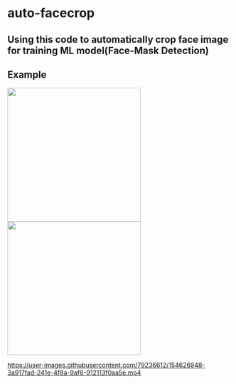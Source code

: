# auto-facecrop
## Using this code to automatically crop face image for training ML model(Face-Mask Detection)
## Example

<p float="left">
  <img src="https://user-images.githubusercontent.com/79236612/149900767-e876c758-3e69-4ed3-8750-f54d5ebff3ae.jpg" width="300" />
  <img src="https://user-images.githubusercontent.com/79236612/149901566-21f59cc2-fc91-4de5-82b0-83cf2d1c4cae.png" width="300" /> 
</p>





https://user-images.githubusercontent.com/79236612/154626948-3a917fad-241e-4f8a-9af6-912113f0aa5e.mp4

